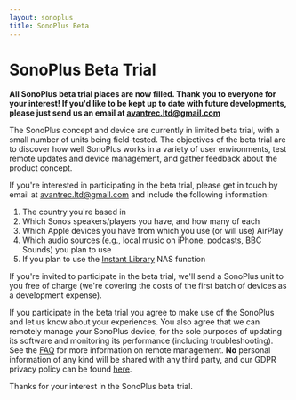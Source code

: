 ```yaml
---
layout: sonoplus
title: SonoPlus Beta
---
```


# SonoPlus Beta Trial

**All SonoPlus beta trial places are now filled. Thank you to everyone for your interest! If you'd like to be kept up to date with future developments, please just send us an email at <a href="mailto:avantrec.ltd@gmail.com">avantrec.ltd@gmail.com</a>**

The SonoPlus concept and device are currently in limited beta trial, with a small number of units being field-tested. The objectives of the beta trial are to discover how well SonoPlus works in a variety of user environments, test remote updates and device management, and gather feedback about the product concept.

If you're interested in participating in the beta trial, please get in touch by email at <a href="mailto:avantrec.ltd@gmail.com">avantrec.ltd@gmail.com</a> and include the following information:

1. The country you're based in
1. Which Sonos speakers/players you have, and how many of each
1. Which Apple devices you have from which you use (or will use) AirPlay
1. Which audio sources (e.g., local music on iPhone, podcasts, BBC Sounds) you plan to use
1. If you plan to use the [Instant Library](instantlibrary) NAS function

If you're invited to participate in the beta trial, we'll send a SonoPlus unit to you free of charge (we're covering the costs of the first batch of devices as a development expense).

If you participate in the beta trial you agree to make use of the SonoPlus and let us know about your experiences. You also agree that we can remotely manage your SonoPlus device, for the sole purposes of updating its software and monitoring its performance (including troubleshooting). See the [FAQ](faq.html#remote-management) for more information on remote management. **No** personal information of any kind will be shared with any third party, and our GDPR privacy policy can be found [here](../gdpr_privacy).

Thanks for your interest in the SonoPlus beta trial.
